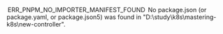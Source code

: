  ERR_PNPM_NO_IMPORTER_MANIFEST_FOUND  No package.json (or package.yaml, or package.json5) was found in "D:\study\k8s\mastering-k8s\new-controller".
